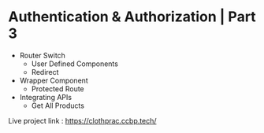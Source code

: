 # Authentication & Authorization | Part 3

- Router Switch
  - User Defined Components
  - Redirect
- Wrapper Component
  - Protected Route
- Integrating APIs
  - Get All Products

Live project link : https://clothprac.ccbp.tech/
